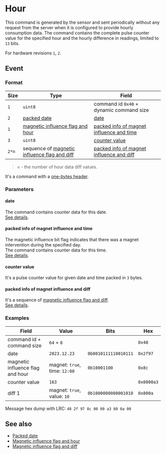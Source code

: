 # Hour

This command is generated by the sensor and sent periodically without any request from the server when it is configured to provide hourly consumption data.
The command contains the complete pulse counter value for the specified hour and the hourly difference in readings, limited to `13` bits.

For hardware revisions `1`, `2`.


## Event

### Format

| Size  | Type                                                                                              | Field                                                                                 |
| ----- | ------------------------------------------------------------------------------------------------- | ------------------------------------------------------------------------------------- |
| `1`   | `uint8`                                                                                           | command id `0x40` + dynamic command size                                              |
| `2`   | [packed date](../../types.md#packed-date)                                                         | [date](#date)                                                                         |
| `1`   | [magnetic influence flag and hour](../../types.md#packed-magnetic-influence-and-hour)             | [packed info of magnet influence and time](#packed-info-of-magnet-influence-and-time) |
| `3`   | `uint8`                                                                                           | [counter value](#counter-value)                                                       |
| `2*n` | sequence of [magnetic influence flag and diff](../../types.md#packed-magnetic-influence-and-diff) | [packed info of magnet influence and diff](#packed-info-of-magnet-influence-and-diff) |

> `n` - the number of hour data diff values.

It's a command with a [one-bytes header](../../message.md#command-with-a-one-byte-header).

### Parameters

#### **date**

The command contains counter data for this date.
<br/>
[See details](../../types.md#packed-date).

#### **packed info of magnet influence and time**

The magnetic influence bit flag indicates that there was a magnet intervention during the specified day.
<br/>
The command contains counter data for this time.
<br/>
[See details](../../types.md#packed-magnetic-influence-and-hour).

#### **counter value**

It's a pulse counter value for given date and time packed in `3` bytes.

#### **packed info of magnet influence and diff**

It's a sequence of [magnetic influence flag and diff](../../types.md#packed-magnetic-influence-and-diff).
<br/>
[See details](../../types.md#packed-magnetic-influence-and-diff).

### Examples

| Field                            | Value                         | Bits                 | Hex        |
| -------------------------------- | ----------------------------- | -------------------- | ---------- |
| command id + command size        | `64` + `8`                    |                      | `0x48`     |
| date                             | `2023.12.23`                  | `0b0010111110010111` | `0x2f97`   |
| magnetic influence flag and hour | magnet: `true`, time: `12:00` | `0b10001100`         | `0x8c`     |
| counter value                    | `163`                         |                      | `0x0000a3` |
| diff 1                           | magnet: `true`, value: `10`   | `0b1000000000001010` | `0x800a`   |

Message hex dump with LRC: `48 2f 97 8c 00 00 a3 80 0a 00`


## See also

* [Packed date](../../types.md#packed-date)
* [Magnetic influence flag and hour](../../types.md#packed-magnetic-influence-and-hour)
* [Magnetic influence flag and diff](../../types.md#packed-magnetic-influence-and-diff)

